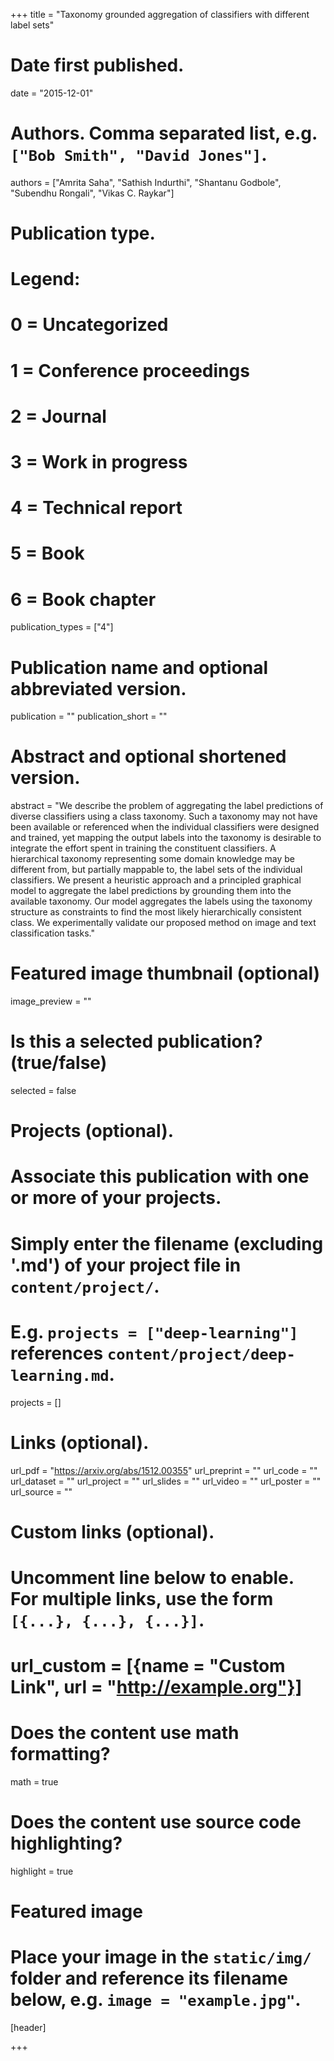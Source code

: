 +++
title = "Taxonomy grounded aggregation of classifiers with different label sets"

# Date first published.
date = "2015-12-01"

# Authors. Comma separated list, e.g. `["Bob Smith", "David Jones"]`.
authors = ["Amrita Saha", "Sathish Indurthi", "Shantanu Godbole", "Subendhu Rongali", "Vikas C. Raykar"]

# Publication type.
# Legend:
# 0 = Uncategorized
# 1 = Conference proceedings
# 2 = Journal
# 3 = Work in progress
# 4 = Technical report
# 5 = Book
# 6 = Book chapter
publication_types = ["4"]

# Publication name and optional abbreviated version.
publication = ""
publication_short = ""

# Abstract and optional shortened version.
abstract = "We describe the problem of aggregating the label predictions of diverse classifiers using a class taxonomy. Such a taxonomy may not have been available or referenced when the individual classifiers were designed and trained, yet mapping the output labels into the taxonomy is desirable to integrate the effort spent in training the constituent classifiers. A hierarchical taxonomy representing some domain knowledge may be different from, but partially mappable to, the label sets of the individual classifiers. We present a heuristic approach and a principled graphical model to aggregate the label predictions by grounding them into the available taxonomy. Our model aggregates the labels using the taxonomy structure as constraints to find the most likely hierarchically consistent class. We experimentally validate our proposed method on image and text classification tasks."

# Featured image thumbnail (optional)
image_preview = ""

# Is this a selected publication? (true/false)
selected = false

# Projects (optional).
#   Associate this publication with one or more of your projects.
#   Simply enter the filename (excluding '.md') of your project file in `content/project/`.
#   E.g. `projects = ["deep-learning"]` references `content/project/deep-learning.md`.
projects = []

# Links (optional).
url_pdf = "https://arxiv.org/abs/1512.00355"
url_preprint = ""
url_code = ""
url_dataset = ""
url_project = ""
url_slides = ""
url_video = ""
url_poster = ""
url_source = ""

# Custom links (optional).
#   Uncomment line below to enable. For multiple links, use the form `[{...}, {...}, {...}]`.
# url_custom = [{name = "Custom Link", url = "http://example.org"}]

# Does the content use math formatting?
math = true

# Does the content use source code highlighting?
highlight = true

# Featured image
# Place your image in the `static/img/` folder and reference its filename below, e.g. `image = "example.jpg"`.
[header]

+++

